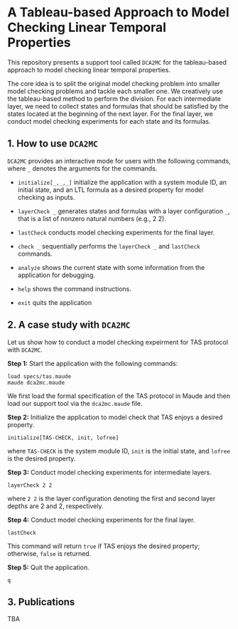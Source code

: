 # A Tableau-based Approach to Model Checking Linear Temporal Properties
This repository presents a support tool called `DCA2MC` for the tableau-based approach to model checking linear temporal properties.

The core idea is to split the original model checking problem into smaller model checking problems and tackle each smaller one. We creatively use the tableau-based method to perform the division. For each intermediate layer, we need to collect states and formulas that should be satisfied by the states located at the beginning of the next layer.
For the final layer, we conduct model checking experiments for each state and its formulas.

## 1. How to use `DCA2MC`
`DCA2MC` provides an interactive mode for users with the following commands, where `_` denotes the arguments for the commands.

- `initialize[_,_,_]` initialize the application with a system module ID, an initial state, and an LTL formula as a desired property for model checking as inputs.

- `layerCheck _` generates states and formulas with a layer configuration `_`, that is a list of nonzero natural numbers (e.g., 2 2).

- `lastCheck` conducts model checking experiments for the final layer.

- `check _` sequentially performs the `layerCheck _` and `lastCheck` commands.

- `analyze` shows the current state with some information from the application for debugging.

- `help` shows the command instructions.

- `exit` quits the application

## 2. A case study with `DCA2MC`

Let us show how to conduct a model checking expeirment for TAS protocol with `DCA2MC`.

**Step 1:** Start the application with the following commands:

```
load specs/tas.maude
maude dca2mc.maude
```
We first load the formal specification of the TAS protocol in Maude and then load our support tool via the `dca2mc.maude` file.

**Step 2:** Initialize the application to model check that TAS enjoys a desired property.

```
initialize[TAS-CHECK, init, lofree]
```

where `TAS-CHECK` is the system module ID, `init` is the initial state, and `lofree` is the desired property.

**Step 3:** Conduct model checking experiments for intermediate layers.

```
layerCheck 2 2
```

where `2 2` is the layer configuration denoting the first and second layer depths are 2 and 2, respectively.

**Step 4:** Conduct model checking experiments for the final layer.

```
lastCheck
```
This command will return `true` if TAS enjoys the desired property; otherwise, `false` is returned.

**Step 5:** Quit the application.

```
q
```

## 3. Publications
TBA